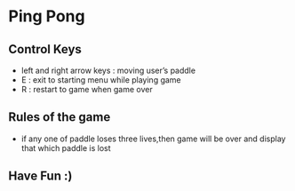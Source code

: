 # Ping Pong 


## Control Keys

* left and right arrow keys : moving user’s paddle
* E : exit to starting menu while playing game
* R : restart to game when game over

## Rules of the game

* if any one of paddle loses three lives,then game will be over and display that which paddle is lost

## Have Fun :) 


